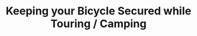 ---
layout: post
category: learn
title: "Keeping your Bicycle Secured while Touring / Camping"
description: "When I am bicycle touring my bicycle quickly becomes the most important possession that I have with me. This isn’t really hard to understand since it’s also my ticket home."
h1_title: "Keeping your Bicycle Secured while Touring / Camping"
short_text: "When I am bicycle touring my bicycle quickly becomes the most important possession that I have with me. This isn’t really hard to understand since it’s also my ticket home."
img: "/images/learn/bike-security/1652450226_image.jpg"
#img_caption: 
isTopLevel: false
isSingleLevel: false
isArticle: true
datePublished: 2019-05-20 11:00:00 +0300
dateModified: 2022-07-18 11:00:00 +0300
#permalink: 
---